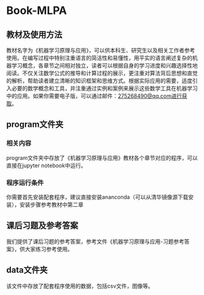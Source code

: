 # Book-MLPA
## 教材及使用方法
教材名字为《机器学习原理与应用》，可以供本科生、研究生以及相关工作者参考使用。在编写过程中特别注重语言的简洁性和易懂性，用平实的语言阐述复杂的机器学习概念，各章节之间相对独立，读者可以根据自身的学习进度和兴趣选择性地阅读。不仅关注数学公式的推导和计算过程的展示，更注重对算法背后思想和直觉的解析，帮助读者建立清晰的知识框架和思维方式。根据实际应用的需要，适度引入必要的数学概念和工具，并注重通过实例和案例来展示这些数学工具在机器学习中的应用。如果你需要电子版，可以通过邮件：275268490@qq.com进行获取。
## program文件夹
### 相关内容
program文件夹中存放了《机器学习原理与应用》教材各个章节对应的程序，可以直接在jupyter notebook中运行。
### 程序运行条件
你需要首先安装配套程序，建议直接安装ananconda（可以从清华镜像源下载安装），安装步骤参考教材中第二章
## 课后习题及参考答案
我们提供了课后习题的参考答案，参考文件《机器学习原理与应用-习题参考答案》，供大家练习参考使用。
## data文件夹
该文件中存放了配套程序使用的数据，包括csv文件，图像等。

